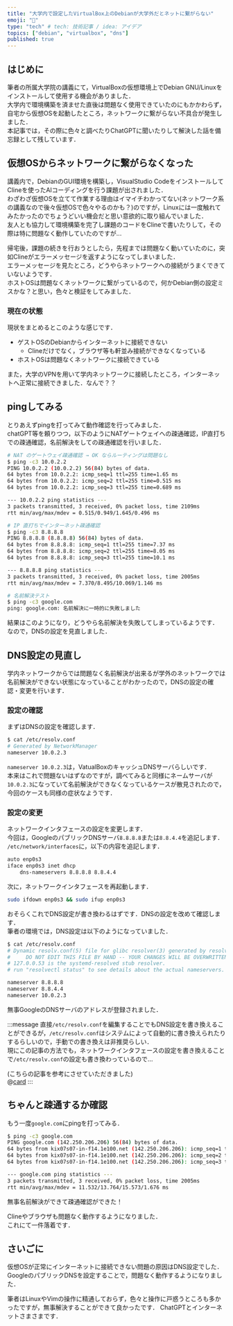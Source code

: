 ```yaml
---
title: "大学内で設定したVirtualBox上のDebianが大学外だとネットに繋がらない"
emoji: "🛜"
type: "tech" # tech: 技術記事 / idea: アイデア
topics: ["debian", "virtualbox", "dns"]
published: true
---
```


## はじめに
筆者の所属大学院の講義にて，VirtualBoxの仮想環境上でDebian GNU/Linuxをインストールして使用する機会がありました．  
大学内で環境構築を済ませた直後は問題なく使用できていたのにもかかわらず，自宅から仮想OSを起動したところ，ネットワークに繋がらない不具合が発生しました．  
本記事では，その際に色々と調べたりChatGPTに聞いたりして解決した話を備忘録として残しています．

## 仮想OSからネットワークに繋がらなくなった
講義内で，DebianのGUI環境を構築し，VisualStudio CodeをインストールしてClineを使ったAIコーディングを行う課題が出されました．  
わざわざ仮想OSを立てて作業する理由はイマイチわかってない(ネットワーク系の講義なので後々仮想OSで色々やるのかも？)のですが，Linuxには一度触れてみたかったのでちょうどいい機会だと思い意欲的に取り組んでいました．  
友人とも協力して環境構築を完了し課題のコードをClineで書いたりして，その際は特に問題なく動作していたのですが...

帰宅後，課題の続きを行おうとしたら，先程までは問題なく動いていたのに，突如Clineがエラーメッセージを返すようになってしまいました．  
エラーメッセージを見たところ，どうやらネットワークへの接続がうまくできていないようです．  
ホストOSは問題なくネットワークに繋がっているので，何かDebian側の設定ミスかな？と思い，色々と検証をしてみました．

### 現在の状態
現状をまとめるとこのような感じです．
- ゲストOSのDebianからインターネットに接続できない
    - Clineだけでなく，ブラウザ等も軒並み接続ができなくなっている
- ホストOSは問題なくネットワークに接続できている

また，大学のVPNを用いて学内ネットワークに接続したところ，インターネットへ正常に接続できました．なんで？？



## pingしてみる
とりあえずpingを打ってみて動作確認を行ってみました．  
chatGPT等を頼りつつ，以下のようにNATゲートウェイへの疎通確認，IP直打ちでの疎通確認，名前解決をしての疎通確認を行いました．

```bash
# NAT のゲートウェイ疎通確認 → OK ならルーティングは問題なし
$ ping -c3 10.0.2.2
PING 10.0.2.2 (10.0.2.2) 56(84) bytes of data.
64 bytes from 10.0.2.2: icmp_seq=1 ttl=255 time=1.65 ms
64 bytes from 10.0.2.2: icmp_seq=2 ttl=255 time=0.515 ms
64 bytes from 10.0.2.2: icmp_seq=3 ttl=255 time=0.689 ms

--- 10.0.2.2 ping statistics ---
3 packets transmitted, 3 received, 0% packet loss, time 2109ms
rtt min/avg/max/mdev = 0.515/0.949/1.645/0.496 ms
```


```bash
# IP 直打ちでインターネット疎通確認
$ ping -c3 8.8.8.8
PING 8.8.8.8 (8.8.8.8) 56(84) bytes of data.
64 bytes from 8.8.8.8: icmp_seq=1 ttl=255 time=7.37 ms
64 bytes from 8.8.8.8: icmp_seq=2 ttl=255 time=8.05 ms
64 bytes from 8.8.8.8: icmp_seq=3 ttl=255 time=10.1 ms

--- 8.8.8.8 ping statistics ---
3 packets transmitted, 3 received, 0% packet loss, time 2005ms
rtt min/avg/max/mdev = 7.370/8.495/10.069/1.146 ms
```

```bash
# 名前解決テスト
$ ping -c3 google.com
ping: google.com: 名前解決に一時的に失敗しました
```

結果はこのようになり，どうやら名前解決を失敗してしまっているようです．  
なので，DNSの設定を見直しました．

## DNS設定の見直し
学内ネットワークからでは問題なく名前解決が出来るが学外のネットワークでは名前解決ができない状態になっていることがわかったので，DNSの設定の確認・変更を行います．

### 設定の確認
まずはDNSの設定を確認します．
```bash
$ cat /etc/resolv.conf
# Generated by NetworkManager
nameserver 10.0.2.3
```
`nameserver 10.0.2.3`は，VatualBoxのキャッシュDNSサーバらしいです．  
本来はこれで問題ないはずなのですが，調べてみると同様にネームサーバが`10.0.2.3`になっていて名前解決ができなくなっているケースが散見されたので，今回のケースも同様の症状なようです．

### 設定の変更
ネットワークインタフェースの設定を変更します．  
今回は，GoogleのパブリックDNSサーバ`8.8.8.8`または`8.8.4.4`を追記します．  
`/etc/network/interfaces`に，以下の内容を追記します．
```bash
auto enp0s3
iface enp0s3 inet dhcp
    dns-nameservers 8.8.8.8 8.8.4.4
```

次に，ネットワークインタフェースを再起動します．
```bash
sudo ifdown enp0s3 && sudo ifup enp0s3
```

おそらくこれでDNS設定が書き換わるはずです．DNSの設定を改めて確認します．  
筆者の環境では，DNS設定は以下のようになっていました．
```bash
$ cat /etc/resolv.conf
# Dynamic resolv.conf(5) file for glibc resolver(3) generated by resolvconf(8)
#     DO NOT EDIT THIS FILE BY HAND -- YOUR CHANGES WILL BE OVERWRITTEN
# 127.0.0.53 is the systemd-resolved stub resolver.
# run "resolvectl status" to see details about the actual nameservers.

nameserver 8.8.8.8
nameserver 8.8.4.4
nameserver 10.0.2.3
```
無事GoogleのDNSサーバのアドレスが登録されました．

:::message
直接`/etc/resolv.conf`を編集することでもDNS設定を書き換えることができるが，`/etc/resolv.conf`はシステムによって自動的に書き換えられたりするらしいので，手動での書き換えは非推奨らしい．  
現にこの記事の方法でも，ネットワークインタフェースの設定を書き換えることで`/etc/resolv.conf`の設定も書き換わっているので...  

(こちらの記事を参考にさせていただきました)  
@[card](https://zenn.dev/restartr/articles/ff47d85da0a3f9)
:::




## ちゃんと疎通するか確認
もう一度`google.com`にpingを打ってみる．
```bash
$ ping -c3 google.com
PING google.com (142.250.206.206) 56(84) bytes of data.
64 bytes from kix07s07-in-f14.1e100.net (142.250.206.206): icmp_seq=1 ttl=255 time=11.5 ms
64 bytes from kix07s07-in-f14.1e100.net (142.250.206.206): icmp_seq=2 ttl=255 time=15.6 ms
64 bytes from kix07s07-in-f14.1e100.net (142.250.206.206): icmp_seq=3 ttl=255 time=14.2 ms

--- google.com ping statistics ---
3 packets transmitted, 3 received, 0% packet loss, time 2005ms
rtt min/avg/max/mdev = 11.532/13.764/15.573/1.676 ms
```
無事名前解決ができて疎通確認ができた！

Clineやブラウザも問題なく動作するようになりました．  
これにて一件落着です．

## さいごに
仮想OSが正常にインターネットに接続できない問題の原因はDNS設定でした．
GoogleのパブリックDNSを設定することで，問題なく動作するようになりました．  

筆者はLinuxやVimの操作に精通しておらず，色々と操作に戸惑うところも多かったですが，無事解決することができて良かったです．
ChatGPTとインターネットさまさまです．
